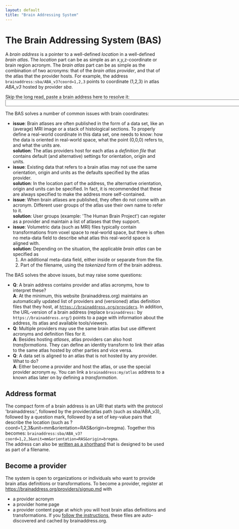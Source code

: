 ```yaml
---
layout: default
title: "Brain Addressing System"
---
```


# The Brain Addressing System (BAS)

A *brain address* is a pointer to a well-defined *location* in a well-defined *brain atlas*.
The *location* part can be as simple as an x,y,z-coordinate or brain region acronym.
The *brain atlas* part can be as simple as the combination of two acronyms:
that of the *brain atlas provider*, and that of the atlas that the provider hosts.
For example, the address
`brainaddress:sba/ABA_v3?coord=1,2,3`
points to coordinate (1,2,3) in atlas *ABA_v3* hosted by provider *sba*.

Skip the long read, paste a brain address here to resolve it: <input type="text" size="100" onchange="lookup(event)"/>

The BAS solves a number of common issues with brain coordinates:
- **issue**: Brain atlases are often published in the form of a data set, like an (average) MRI image or a stack of histological sections. To properly define a real-world coordinate in this data set, one needs to know: how the data is oriented in real-world space, what the point (0,0,0) refers to, and what the units are.  
**solution**: The atlas providers host for each atlas a *definition file* that contains default (and alternative) settings for orientation, origin and units.
- **issue**: Existing data that refers to a brain atlas may not use the same orientation, origin and units as the defaults specified by the atlas provider.  
**solution**: In the location part of the address, the alternative orientation, origin and units can be specified. In fact, it is recommended that these are always specified to make the address more self-contained.
- **issue**: When brain atlases are published, they often do not come with an acronym. Different user groups of the atlas use their own name to refer to it.  
**solution**: User groups (example: 'The Human Brain Project') can register as a provider and maintain a list of atlases that they support.
- **issue**: Volumetric data (such as MRI) files typically contain transformations from voxel space to real-world space, but there is often no meta-data field to describe what atlas this real-world space is aligned with.  
**solution**: Depending on the situation, the applicable *brain atlas* can be specified as
  1. An additional meta-data field, either inside or separate from the file.
  2. Part of the filename, using the *tokenized* form of the brain address.

The BAS solves the above issues, but may raise some questions:
- **Q**: A brain address contains provider and atlas acronyms, how to interpret these?  
**A**: At the minimum, this website (brainaddress.org) maintains an automatically updated list of providers and (versioned) atlas definition files that they host, at <a href="providers">`https://brainaddress.org/providers`</a>. In addition, the URL-version of a brain address (replace `brainaddress:` by `https://brainaddress.org/`) points to a page with information about the address, its atlas and available tools/viewers.
- **Q**: Multiple providers may use the same brain atlas but use different acronyms and definition files for it.  
**A**: Besides hosting *atlases*, atlas providers can also host *transformations*. They can define an identity transform to link their atlas to the same atlas hosted by other parties and vice versa.
- **Q**: A data set is aligned to an atlas that is not hosted by any provider. What to do?  
**A**: Either become a provider and host the atlas, or use the special provider acronym `my`. You can link a `brainaddress:my/atlas` address to a known atlas later on by defining a *transformation*.

## Address format
The compact form of a brain address is an URI that starts with the protocol 'brainaddress:', followed by the provider/atlas path (such as sba/ABA_v3), followed by a question mark, followed by a set of key-value pairs that describe the location (such as ?coord=1,2,3&unit=mm&orientation=RAS&origin=bregma).
Together this becomes: `brainaddress:sba/ABA_v3?coord=1,2,3&unit=mm&orientation=RAS&origin=bregma`.  
The address can also be <a href="shorthand.md">written as a shorthand</a> that is designed to be used as part of a filename.

## Become a provider
The system is open to organizations or individuals who want to provide brain atlas definitions or transformations.
To become a provider, register at https://brainaddress.org/providers/signup.md with
- a provider acronym
- a provider home page
- a provider content page at which you will host brain atlas definitions and transformations.
  If you <a href="docs/atlasdefinition.md">follow the instructions</a>, these files are auto-discovered and cached by brainaddress.org.

<script type="text/javascript">
function lookup(evt) {
  const addr = evt.target.value;
  const matches = addr.match(/brainaddress:([^\/]+\/[^?]+)\?([^=]+=[^&])*/)
  console.log(event,addr,matches);
}
</script>
